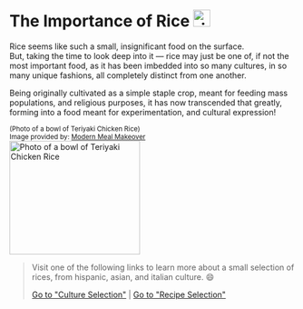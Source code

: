 # The Importance of Rice <img src="https://i.pinimg.com/564x/4c/0e/df/4c0edf5c95f6592fddbb54f48868a8f8.jpg" alt="rice bowl logo" width="30" height="30">
Rice seems like such a small, insignificant food on the surface.  
But, taking the time to look deep into it — rice may just be one of, if not the most important food, as it has been imbedded into so many cultures, in so many unique fashions, all completely distinct from one another.

Being originally cultivated as a simple staple crop, meant for feeding mass populations, and religious purposes, it has now transcended that greatly, forming into a food meant for experimentation, and cultural expression!

<sub>(Photo of a bowl of Teriyaki Chicken Rice)  
Image provided by: [Modern Meal Makeover](https://modernmealmakeover.com/teriyaki-chicken/)</sub>  
<img src="https://modernmealmakeover.com/wp-content/uploads/2020/10/IMG_6548-4.jpg" alt="Photo of a bowl of Teriyaki Chicken Rice" width="230" height="200">

> Visit one of the following links to learn more about a small selection of rices, from hispanic, asian, and italian culture. 😄
>
> [Go to "Culture Selection"](Cultures/Culture_Selection.md) | [Go to "Recipe Selection"](Recipes/Recipe_Selection.md)
